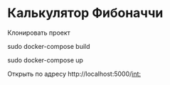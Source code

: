 ﻿# Калькулятор Фибоначчи

Клонировать проект

sudo docker-compose build

sudo docker-compose up

Открыть по адресу http://localhost:5000/<int:> 